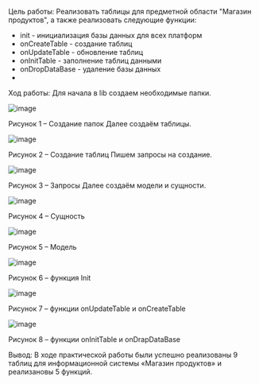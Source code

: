 Цель работы: Реализовать таблицы для предметной области "Магазин продуктов", а также реализовать следующие функции:
- init - инициализация базы данных для всех платформ
- onCreateTable - создание таблиц 
- onUpdateTable - обновление таблиц
- onInitTable - заполнение таблиц данными
- onDropDataBase - удаление базы данных
- 
Ход работы:
Для начала в lib создаем необходимые папки.
 
 ![image](https://user-images.githubusercontent.com/98393693/202504979-f44bf22c-1946-4b7d-ba1b-080a3dadbf0d.png)
 
Рисунок 1 – Создание папок
Далее создаём таблицы.

![image](https://user-images.githubusercontent.com/98393693/202505009-926483ba-b9e5-4139-97e1-522c0ac60fe7.png)

Рисунок 2 – Создание таблиц
Пишем запросы на создание.

![image](https://user-images.githubusercontent.com/98393693/202505058-3da7f194-2d54-4eaf-a578-2ae217e1f841.png)

Рисунок 3 – Запросы
Далее создаём модели и сущности.

![image](https://user-images.githubusercontent.com/98393693/202505082-aa241206-aa29-46c6-8242-243bfaebfcf6.png)

Рисунок 4 – Сущность

![image](https://user-images.githubusercontent.com/98393693/202505221-33336973-b69c-4afe-bfb0-69cec84c8811.png)

Рисунок 5 – Модель

![image](https://user-images.githubusercontent.com/98393693/202505243-e27a3a17-cb67-40e7-bc26-6d351e4a675e.png)

Рисунок 6 – функция Init

![image](https://user-images.githubusercontent.com/98393693/202505280-6f2d260f-34f3-4442-861a-212dbe544262.png)

Рисунок 7 – функции onUpdateTable и onCreateTable

![image](https://user-images.githubusercontent.com/98393693/202505316-6e69b001-f7f0-4061-bb5c-5d87f31b5958.png)

Рисунок 8 – функции onInitTable и onDrapDataBase

Вывод: В ходе практической работы были успешно реализованы 9 таблиц для информационной системы «Магазин продуктов» и реализановы 5 функций.

